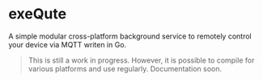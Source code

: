 # exeQute

A simple modular cross-platform background service to remotely control your device via MQTT writen in Go.

> This is still a work in progress. However, it is possible to compile for various platforms and use regularly. Documentation soon.